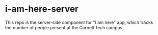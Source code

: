 i-am-here-server
================

This repo is the server-side component for "I am here" app, which tracks the number of people present at the Cornell Tech campus.
